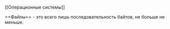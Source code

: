 [[Операционные системы]]

==Файлы== - это всего лишь последовательность байтов, не больше не меньше.